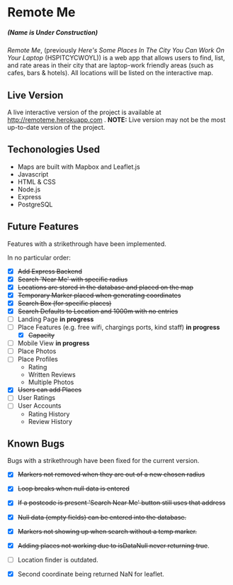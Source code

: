 # Remote Me
##### (Name is Under Construction)

*Remote Me*, (previously *Here's Some Places In The City You Can Work On Your Laptop* (HSPITCYCWOYL)) is a
web app that allows users to find, list, and rate areas in their city that are
laptop-work friendly areas (such as cafes, bars & hotels). All locations will be
listed on the interactive map.

## Live Version

A live interactive version of the project is available at
http://remoteme.herokuapp.com .
**NOTE:** Live version may not be the most up-to-date version of the project.

## Techonologies Used 

- Maps are built with Mapbox and Leaflet.js
- Javascript
- HTML & CSS
- Node.js
- Express
- PostgreSQL

## Future Features

Features with a strikethrough have been implemented.

In no particular order:
- [x] ~~Add Express Backend~~
- [x] ~~Search 'Near Me' with specific radius~~
- [x] ~~Locations are stored in the database and placed on the map~~
- [x] ~~Temporary Marker placed when generating coordinates~~
- [x] ~~Search Box (for specific places)~~
- [x] ~~Search Defaults to Location and 1000m with no entries~~
- [ ] Landing Page **in progress**
- [ ] Place Features (e.g. free wifi, chargings ports, kind staff) **in
  progress**
  - [x] ~~Capacity~~
- [ ] Mobile View **in progress**
- [ ] Place Photos
- [ ] Place Profiles
  - Rating
  - Written Reviews
  - Multiple Photos 
- [x] ~~Users can add Places~~
- [ ] User Ratings
- [ ] User Accounts
  - Rating History 
  - Review History

## Known Bugs

Bugs with a strikethrough have been fixed for the current version.

- [x] ~~Markers not removed when they are out of a new chosen radius~~
- [x] ~~Loop breaks when null data is entered~~
- [x] ~~If a postcode is present 'Search Near Me' button still uses that
  address~~
- [x] ~~Null data (empty fields) can be entered into the database.~~
- [x] ~~Markers not showing up when search without a temp marker.~~
- [x] ~~Adding places not working due to isDataNull never returning true~~.
- [ ] Location finder is outdated.
- [x] Second coordinate being returned NaN for leaflet.
 
